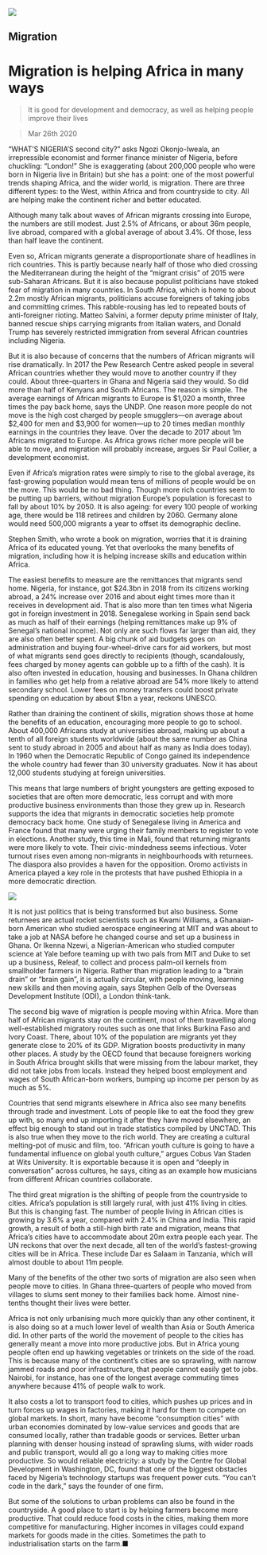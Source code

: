![](./images/20200328_SRP088_0.jpg)

## Migration

# Migration is helping Africa in many ways

> It is good for development and democracy, as well as helping people improve their lives

> Mar 26th 2020

“WHAT’S NIGERIA’S second city?” asks Ngozi Okonjo-Iweala, an irrepressible economist and former finance minister of Nigeria, before chuckling: “London!” She is exaggerating (about 200,000 people who were born in Nigeria live in Britain) but she has a point: one of the most powerful trends shaping Africa, and the wider world, is migration. There are three different types: to the West, within Africa and from countryside to city. All are helping make the continent richer and better educated.

Although many talk about waves of African migrants crossing into Europe, the numbers are still modest. Just 2.5% of Africans, or about 36m people, live abroad, compared with a global average of about 3.4%. Of those, less than half leave the continent.

Even so, African migrants generate a disproportionate share of headlines in rich countries. This is partly because nearly half of those who died crossing the Mediterranean during the height of the “migrant crisis” of 2015 were sub-Saharan Africans. But it is also because populist politicians have stoked fear of migration in many countries. In South Africa, which is home to about 2.2m mostly African migrants, politicians accuse foreigners of taking jobs and committing crimes. This rabble-rousing has led to repeated bouts of anti-foreigner rioting. Matteo Salvini, a former deputy prime minister of Italy, banned rescue ships carrying migrants from Italian waters, and Donald Trump has severely restricted immigration from several African countries including Nigeria.

But it is also because of concerns that the numbers of African migrants will rise dramatically. In 2017 the Pew Research Centre asked people in several African countries whether they would move to another country if they could. About three-quarters in Ghana and Nigeria said they would. So did more than half of Kenyans and South Africans. The reason is simple. The average earnings of African migrants to Europe is $1,020 a month, three times the pay back home, says the UNDP. One reason more people do not move is the high cost charged by people smugglers—on average about $2,400 for men and $3,900 for women—up to 20 times median monthly earnings in the countries they leave. Over the decade to 2017 about 1m Africans migrated to Europe. As Africa grows richer more people will be able to move, and migration will probably increase, argues Sir Paul Collier, a development economist.

Even if Africa’s migration rates were simply to rise to the global average, its fast-growing population would mean tens of millions of people would be on the move. This would be no bad thing. Though more rich countries seem to be putting up barriers, without migration Europe’s population is forecast to fall by about 10% by 2050. It is also ageing: for every 100 people of working age, there would be 118 retirees and children by 2060. Germany alone would need 500,000 migrants a year to offset its demographic decline.

Stephen Smith, who wrote a book on migration, worries that it is draining Africa of its educated young. Yet that overlooks the many benefits of migration, including how it is helping increase skills and education within Africa.

The easiest benefits to measure are the remittances that migrants send home. Nigeria, for instance, got $24.3bn in 2018 from its citizens working abroad, a 24% increase over 2016 and about eight times more than it receives in development aid. That is also more than ten times what Nigeria got in foreign investment in 2018. Senegalese working in Spain send back as much as half of their earnings (helping remittances make up 9% of Senegal’s national income). Not only are such flows far larger than aid, they are also often better spent. A big chunk of aid budgets goes on administration and buying four-wheel-drive cars for aid workers, but most of what migrants send goes directly to recipients (though, scandalously, fees charged by money agents can gobble up to a fifth of the cash). It is also often invested in education, housing and businesses. In Ghana children in families who get help from a relative abroad are 54% more likely to attend secondary school. Lower fees on money transfers could boost private spending on education by about $1bn a year, reckons UNESCO.

Rather than draining the continent of skills, migration shows those at home the benefits of an education, encouraging more people to go to school. About 400,000 Africans study at universities abroad, making up about a tenth of all foreign students worldwide (about the same number as China sent to study abroad in 2005 and about half as many as India does today). In 1960 when the Democratic Republic of Congo gained its independence the whole country had fewer than 30 university graduates. Now it has about 12,000 students studying at foreign universities.

This means that large numbers of bright youngsters are getting exposed to societies that are often more democratic, less corrupt and with more productive business environments than those they grew up in. Research supports the idea that migrants in democratic societies help promote democracy back home. One study of Senegalese living in America and France found that many were urging their family members to register to vote in elections. Another study, this time in Mali, found that returning migrants were more likely to vote. Their civic-mindedness seems infectious. Voter turnout rises even among non-migrants in neighbourhoods with returnees. The diaspora also provides a haven for the opposition. Oromo activists in America played a key role in the protests that have pushed Ethiopia in a more democratic direction.

![](./images/20200328_SRC963.png)

It is not just politics that is being transformed but also business. Some returnees are actual rocket scientists such as Kwami Williams, a Ghanaian-born American who studied aerospace engineering at MIT and was about to take a job at NASA before he changed course and set up a business in Ghana. Or Ikenna Nzewi, a Nigerian-American who studied computer science at Yale before teaming up with two pals from MIT and Duke to set up a business, Releaf, to collect and process palm-oil kernels from smallholder farmers in Nigeria. Rather than migration leading to a “brain drain” or “brain gain”, it is actually circular, with people moving, learning new skills and then moving again, says Stephen Gelb of the Overseas Development Institute (ODI), a London think-tank.

The second big wave of migration is people moving within Africa. More than half of African migrants stay on the continent, most of them travelling along well-established migratory routes such as one that links Burkina Faso and Ivory Coast. There, about 10% of the population are migrants yet they generate close to 20% of its GDP. Migration boosts productivity in many other places. A study by the OECD found that because foreigners working in South Africa brought skills that were missing from the labour market, they did not take jobs from locals. Instead they helped boost employment and wages of South African-born workers, bumping up income per person by as much as 5%.

Countries that send migrants elsewhere in Africa also see many benefits through trade and investment. Lots of people like to eat the food they grew up with, so many end up importing it after they have moved elsewhere, an effect big enough to stand out in trade statistics compiled by UNCTAD. This is also true when they move to the rich world. They are creating a cultural melting-pot of music and film, too. “African youth culture is going to have a fundamental influence on global youth culture,” argues Cobus Van Staden at Wits University. It is exportable because it is open and “deeply in conversation” across cultures, he says, citing as an example how musicians from different African countries collaborate.

The third great migration is the shifting of people from the countryside to cities. Africa’s population is still largely rural, with just 41% living in cities. But this is changing fast. The number of people living in African cities is growing by 3.6% a year, compared with 2.4% in China and India. This rapid growth, a result of both a still-high birth rate and migration, means that Africa’s cities have to accommodate about 20m extra people each year. The UN reckons that over the next decade, all ten of the world’s fastest-growing cities will be in Africa. These include Dar es Salaam in Tanzania, which will almost double to about 11m people.

Many of the benefits of the other two sorts of migration are also seen when people move to cities. In Ghana three-quarters of people who moved from villages to slums sent money to their families back home. Almost nine-tenths thought their lives were better.

Africa is not only urbanising much more quickly than any other continent, it is also doing so at a much lower level of wealth than Asia or South America did. In other parts of the world the movement of people to the cities has generally meant a move into more productive jobs. But in Africa young people often end up hawking vegetables or trinkets on the side of the road. This is because many of the continent’s cities are so sprawling, with narrow jammed roads and poor infrastructure, that people cannot easily get to jobs. Nairobi, for instance, has one of the longest average commuting times anywhere because 41% of people walk to work.

It also costs a lot to transport food to cities, which pushes up prices and in turn forces up wages in factories, making it hard for them to compete on global markets. In short, many have become “consumption cities” with urban economies dominated by low-value services and goods that are consumed locally, rather than tradable goods or services. Better urban planning with denser housing instead of sprawling slums, with wider roads and public transport, would all go a long way to making cities more productive. So would reliable electricity: a study by the Centre for Global Development in Washington, DC, found that one of the biggest obstacles faced by Nigeria’s technology startups was frequent power cuts. “You can’t code in the dark,” says the founder of one firm.

But some of the solutions to urban problems can also be found in the countryside. A good place to start is by helping farmers become more productive. That could reduce food costs in the cities, making them more competitive for manufacturing. Higher incomes in villages could expand markets for goods made in the cities. Sometimes the path to industrialisation starts on the farm.■